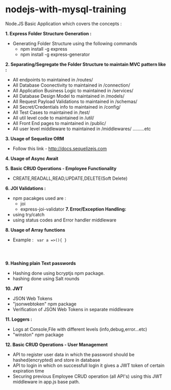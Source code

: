 # nodejs-with-mysql-training
Node.JS Basic Application which covers the concepts : 

<b>1. Express Folder Structure Generation : </b>
- Generating Folder Structure using the following commands 
    - npm install -g express
    - npm install -g express-generator

<b>2. Separating/Segregate the Folder Structure to maintain MVC pattern like :</b>
- All endpoints to maintained in /routes/
- All Database Coonectivity to maintained in /connection/
- All Application Business Logic to maintained in /services/
- All Database Design Model to maintained in /models/
- All Request Payload Validations to maintained in /schemas/
- All Secret/Credentials info to maintained in /config/
- All Test Cases to maintained in /test/
- All util level code to maintained in /util/
- All Front End pages to maintained in /public/
- All user level middleware to maintained in /middlewares/ .........etc

<b>3. Usage of Sequelize ORM </b>
- Follow this link - http://docs.sequelizejs.com

<b>4. Usage of Async Await</b>

<b>5. Basic CRUD Operations - Employee Functionality </b>
- CREATE,READALL,READ,UPDATE,DELETE(Soft Delete)

<b>6. JOI Validations :</b>
- npm pacakges used are : 
    - joi 
    - express-joi-validator
<b>7. Error/Exception Handling:  </b>
- using try/catch 
- using status codes and Error handler middleware

<b>8. Usage of Array functions</b>
- Example :  <code>
var a =>(){
}
</code>

<b>9. Hashing plain Text passwords</b>
- Hashing done using bcryptjs npm package.
- hashing done using Salt rounds

<b>10. JWT </b>
- JSON Web Tokens 
- "jsonwebtoken" npm package
- Verification of JSON Web Tokens in separate middleware

<b>11. Loggers : </b>
- Logs at Console,File with different levels (info,debug,error...etc)
- "winston" npm package

<b>12. Basic CRUD Operations - User Management</b>
- API to register user data in which the password should be hashed(encrypted) and store in database
- API to login in which on successfull login it gives a JWT token of certain expiration time
- Securing previous Employee CRUD operation (all API's) using this JWT middleware in app.js base path.